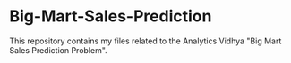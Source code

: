 # Big-Mart-Sales-Prediction
This repository contains my files related to the Analytics Vidhya "Big Mart Sales Prediction Problem".
